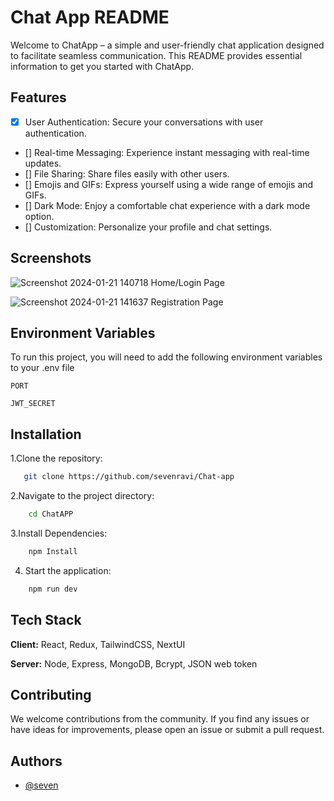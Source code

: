 # 
#  Chat App README

Welcome to ChatApp – a simple and user-friendly chat application designed to facilitate seamless communication. This README provides essential information to get you started with ChatApp.



## Features

- [x] User Authentication: Secure your conversations with user authentication.
- [] Real-time Messaging: Experience instant messaging with real-time updates.
- [] File Sharing: Share files easily with other users.
- [] Emojis and GIFs: Express yourself using a wide range of emojis and GIFs.
- [] Dark Mode: Enjoy a comfortable chat experience with a dark mode option.
- [] Customization: Personalize your profile and chat settings.


## Screenshots

![Screenshot 2024-01-21 140718](https://github.com/sevenravi/Chat-app/assets/117193064/84e48fa2-d36d-4c3d-ade7-ec73d5b0c7e9)   Home/Login Page

![Screenshot 2024-01-21 141637](https://github.com/sevenravi/Chat-app/assets/117193064/7ab57ca8-bd31-470b-92b5-7fe9315113c8)  Registration Page


## Environment Variables

To run this project, you will need to add the following environment variables to your .env file

`PORT`

`JWT_SECRET`


## Installation

1.Clone the repository:

```bash
   git clone https://github.com/sevenravi/Chat-app
```

2.Navigate to the project directory:

```bash
    cd ChatAPP
```
3.Install Dependencies:
```bash
    npm Install
```
4. Start the application:
```bash
    npm run dev
```


## Tech Stack

**Client:** React, Redux, TailwindCSS, NextUI

**Server:** Node, Express, MongoDB, Bcrypt, JSON web token


## Contributing

We welcome contributions from the community. If you find any issues or have ideas for improvements, please open an issue or submit a pull request.


## Authors

- [@seven](https://github.com/sevenravi)

